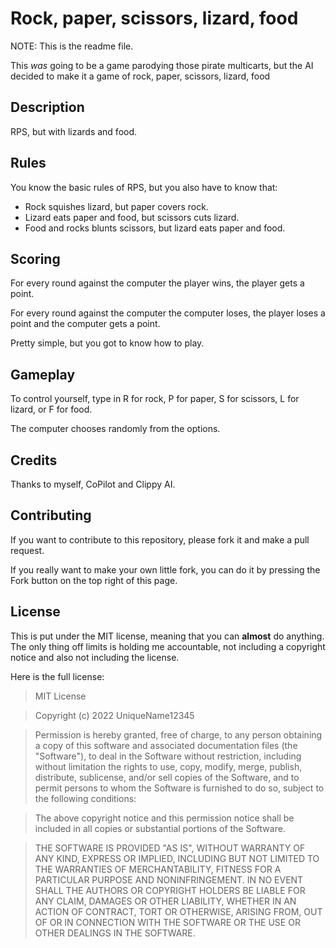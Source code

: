 # Rock, paper, scissors, lizard, food

NOTE: This is the readme file.

This _was_ going to be a game parodying those pirate multicarts, but the AI decided to make it a game of rock, paper, scissors, lizard, food

## Description

RPS, but with lizards and food.

## Rules

You know the basic rules of RPS, but you also have to know that:

- Rock squishes lizard, but paper covers rock.
- Lizard eats paper and food, but scissors cuts lizard.
- Food and rocks blunts scissors, but lizard eats paper and food.

## Scoring

For every round against the computer the player wins, the player gets a point.

For every round against the computer the computer loses, the player loses a point and the computer gets a point.

Pretty simple, but you got to know how to play.

## Gameplay

To control yourself, type in R for rock, P for paper, S for scissors, L for lizard, or F for food.

The computer chooses randomly from the options.

## Credits

Thanks to myself, CoPilot and Clippy AI.

## Contributing

If you want to contribute to this repository, please fork it and make a pull request.

If you really want to make your own little fork, you can do it by pressing the Fork button on the top right of this page.

## License

This is put under the MIT license, meaning that you can **almost** do anything. The only thing off limits is holding me accountable, not including a copyright notice and also not including the license.

Here is the full license:

> MIT License

> Copyright (c) 2022 UniqueName12345

> Permission is hereby granted, free of charge, to any person obtaining a copy
> of this software and associated documentation files (the "Software"), to deal
> in the Software without restriction, including without limitation the rights
> to use, copy, modify, merge, publish, distribute, sublicense, and/or sell
> copies of the Software, and to permit persons to whom the Software is
> furnished to do so, subject to the following conditions:

> The above copyright notice and this permission notice shall be included in all
> copies or substantial portions of the Software.

> THE SOFTWARE IS PROVIDED "AS IS", WITHOUT WARRANTY OF ANY KIND, EXPRESS OR
> IMPLIED, INCLUDING BUT NOT LIMITED TO THE WARRANTIES OF MERCHANTABILITY,
> FITNESS FOR A PARTICULAR PURPOSE AND NONINFRINGEMENT. IN NO EVENT SHALL THE
> AUTHORS OR COPYRIGHT HOLDERS BE LIABLE FOR ANY CLAIM, DAMAGES OR OTHER
> LIABILITY, WHETHER IN AN ACTION OF CONTRACT, TORT OR OTHERWISE, ARISING FROM,
> OUT OF OR IN CONNECTION WITH THE SOFTWARE OR THE USE OR OTHER DEALINGS IN THE
> SOFTWARE.
